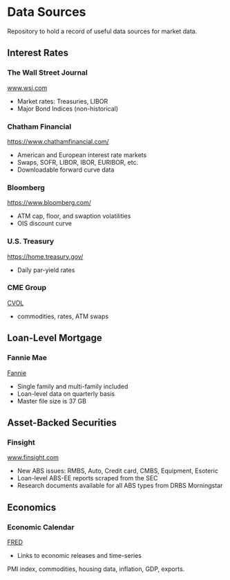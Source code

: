 # Data Sources

Repository to hold a record of useful data sources for market data.

## Interest Rates 

### The Wall Street Journal 
www.wsj.com
* Market rates: Treasuries, LIBOR 
* Major Bond Indices (non-historical)

### Chatham Financial 
https://www.chathamfinancial.com/
* American and European interest rate markets 
* Swaps, SOFR, LIBOR, IBOR, EURIBOR, etc.
* Downloadable forward curve data 

### Bloomberg 
https://www.bloomberg.com/
* ATM cap, floor, and swaption volatilities
* OIS discount curve

### U.S. Treasury
https://home.treasury.gov/
* Daily par-yield rates 

### CME Group
[CVOL](https://www.cmegroup.com/market-data/cme-group-benchmark-administration/cme-group-volatility-indexes.html?utm_source=pardot&utm_medium=email&utm_campaign=cvol&utm_content=general&utm_kxconfid=vpwpdpbbo#indexes)
* commodities, rates, ATM swaps

## Loan-Level Mortgage

### Fannie Mae
[Fannie](https://capitalmarkets.fanniemae.com/credit-risk-transfer/single-family-credit-risk-transfer/fannie-mae-single-family-loan-performance-data)
* Single family and multi-family included 
* Loan-level data on quarterly basis
* Master file size is 37 GB

## Asset-Backed Securities

### Finsight
www.finsight.com
* New ABS issues: RMBS, Auto, Credit card, CMBS, Equipment, Esoteric
* Loan-level ABS-EE reports scraped from the SEC 
* Research documents available for all ABS types from DRBS Morningstar

## Economics 

### Economic Calendar
[FRED](https://fred.stlouisfed.org/releases/calendar)
* Links to economic releases and time-series

PMI index, commodities, housing data, inflation, GDP, exports.
